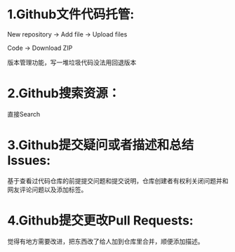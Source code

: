 <!-- 
![](images/2023-03-14-23-58-56.png)
![](images/2023-03-14-23-59-27.png)
![](images/2023-03-14-23-59-33.png)
![](images/2023-03-14-23-59-40.png) 
-->

# 1.Github文件代码托管: 

New repository -> Add file -> Upload files 

Code -> Download ZIP

版本管理功能，写一堆垃圾代码没法用回退版本

# 2.Github搜索资源：

直接Search

# 3.Github提交疑问或者描述和总结Issues:

基于查看过代码仓库的前提提交问题和提交说明，仓库创建者有权利关闭问题并和网友评论问题以及添加标签。

# 4.Github提交更改Pull Requests:

觉得有地方需要改进，把东西改了给人加到仓库里合并，顺便添加描述。


